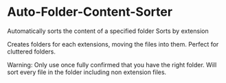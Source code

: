 # Auto-Folder-Content-Sorter
Automatically sorts the content of a specified folder
Sorts by extension

Creates folders for each extensions, moving the files into them. Perfect for cluttered folders.

Warning: Only use once fully confirmed that you have the right folder.
         Will sort every file in the folder including non extension files.
